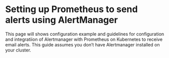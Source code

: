 # Setting up Prometheus to send alerts using AlertManager

This page will shows configuration example and guidelines for configuration and integratiion of Alertmanager with Prometheus on Kubernetes to receive email alerts. This guide assumes you don’t have Alertmanager installed on your cluster.


